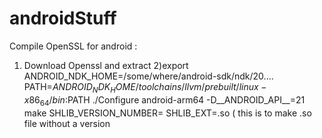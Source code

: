 # androidStuff
Compile OpenSSL for android  : 


1) Download Openssl and extract 
2)export ANDROID_NDK_HOME=/some/where/android-sdk/ndk/20....
    PATH=$ANDROID_NDK_HOME/toolchains/llvm/prebuilt/linux-x86_64/bin:$PATH
    ./Configure android-arm64 -D__ANDROID_API__=21
   make SHLIB_VERSION_NUMBER= SHLIB_EXT=.so  ( this is to make .so file without a version 
